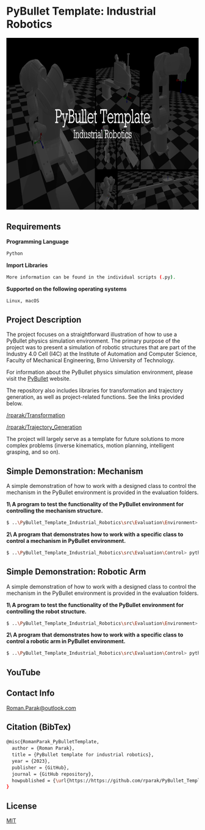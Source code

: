 # PyBullet Template: Industrial Robotics

<p align="center">
<img src=https://github.com/rparak/PyBullet_Template_Industrial_Robotics/blob/main/images/Background.png width="800" height="450">
</p>

## Requirements

**Programming Language**

```bash
Python
```

**Import Libraries**
```bash
More information can be found in the individual scripts (.py).
```

**Supported on the following operating systems**
```bash
Linux, macOS
```

## Project Description
The project focuses on a straightforward illustration of how to use a PyBullet physics simulation environment. The primary purpose of the project was to present a simulation of robotic structures that are part of the Industry 4.0 Cell (I4C) at the Institute of Automation and Computer Science, Faculty of Mechanical Engineering, Brno University of Technology.

For information about the PyBullet physics simulation environment, please visit the [PyBullet](https://pybullet.org/wordpress/) website.

The repository also includes libraries for transformation and trajectory generation, as well as project-related functions. See the links provided below.

[/rparak/Transformation](https://github.com/rparak/Transformation)

[/rparak/Trajectory_Generation](https://github.com/rparak/Trajectory_Generation)

The project will largely serve as a template for future solutions to more complex problems (inverse kinematics, motion planning, intelligent grasping, and so on).

## Simple Demonstration: Mechanism

A simple demonstration of how to work with a designed class to control the mechanism in the PyBullet environment is provided in the evaluation folders.

**1\ A program to test the functionality of the PyBullet environment for controlling the mechanism structure.**

```bash
$ ..\PyBullet_Template_Industrial_Robotics\src\Evaluation\Environment> python3 test_mechanism.py
```

**2\  A program that demonstrates how to work with a specific class to control a mechanism in PyBullet environment.**

```bash
$ ..\PyBullet_Template_Industrial_Robotics\src\Evaluation\Control> python3 test_mechanism.py
```

## Simple Demonstration: Robotic Arm

A simple demonstration of how to work with a designed class to control the mechanism in the PyBullet environment is provided in the evaluation folders.

**1\ A program to test the functionality of the PyBullet environment for controlling the robot structure.**

```bash
$ ..\PyBullet_Template_Industrial_Robotics\src\Evaluation\Environment> python3 test_robot.py
```

**2\ A program that demonstrates how to work with a specific class to control a robotic arm in PyBullet environment.**

```bash
$ ..\PyBullet_Template_Industrial_Robotics\src\Evaluation\Control> python3 test_robot.py
```

## YouTube

## Contact Info
Roman.Parak@outlook.com

## Citation (BibTex)
```bash
@misc{RomanParak_PyBulletTemplate,
  author = {Roman Parak},
  title = {PyBullet template for industrial robotics},
  year = {2023},
  publisher = {GitHub},
  journal = {GitHub repository},
  howpublished = {\url{https://https://github.com/rparak/PyBullet_Template}}
}
```

## License
[MIT](https://choosealicense.com/licenses/mit/)

